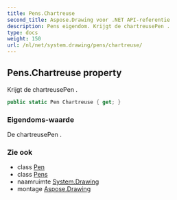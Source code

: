 ```yaml
---
title: Pens.Chartreuse
second_title: Aspose.Drawing voor .NET API-referentie
description: Pens eigendom. Krijgt de chartreusePen .
type: docs
weight: 150
url: /nl/net/system.drawing/pens/chartreuse/
---
```

## Pens.Chartreuse property

Krijgt de chartreusePen .

```csharp
public static Pen Chartreuse { get; }
```

### Eigendoms-waarde

De chartreusePen .

### Zie ook

* class [Pen](../../pen/)
* class [Pens](../)
* naamruimte [System.Drawing](../../pens/)
* montage [Aspose.Drawing](../../../)


